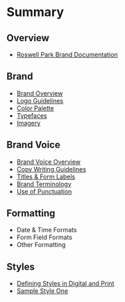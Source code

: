 # Summary

## Overview

* [Roswell Park Brand Documentation](README.md)

## Brand

* [Brand Overview](brand/brand-overview.md)
* [Logo Guidelines](brand/logo-guidelines.md)
* [Color Palette](brand/color-palette.md)
* [Typefaces](brand/typefaces.md)
* [Imagery](brand/imagery.md)

## Brand Voice

* [Brand Voice Overview](brand-voice/brand-voice-overview.md)
* [Copy Writing Guidelines](brand-voice/copy-writing-guidelines.md)
* [Titles & Form Labels](brand-voice/titles-and-form-labels.md)
* [Brand Terminology](brand-voice/brand-terminology.md)
* [Use of Punctuation](brand-voice/use-of-punctuation.md)

## Formatting

* Date & Time Formats
* Form Field Formats
* Other Formatting

## Styles

* [Defining Styles in Digital and Print](methods.md)
* [Sample Style One](sample-style-one.md)



